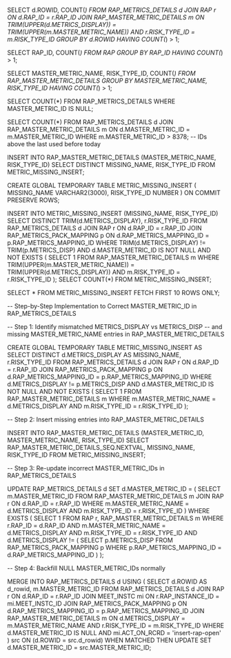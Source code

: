 
SELECT d.ROWID, COUNT(*) 
FROM RAP_METRICS_DETAILS d
JOIN RAP r ON d.RAP_ID = r.RAP_ID
JOIN RAP_MASTER_METRIC_DETAILS m
  ON TRIM(UPPER(d.METRICS_DISPLAY)) = TRIM(UPPER(m.MASTER_METRIC_NAME))
 AND r.RISK_TYPE_ID = m.RISK_TYPE_ID
GROUP BY d.ROWID
HAVING COUNT(*) > 1;


SELECT RAP_ID, COUNT(*) 
FROM RAP
GROUP BY RAP_ID
HAVING COUNT(*) > 1;



SELECT 
    MASTER_METRIC_NAME, 
    RISK_TYPE_ID, 
    COUNT(*) 
FROM RAP_MASTER_METRIC_DETAILS
GROUP BY MASTER_METRIC_NAME, RISK_TYPE_ID
HAVING COUNT(*) > 1;

SELECT COUNT(*) 
FROM RAP_METRICS_DETAILS 
WHERE MASTER_METRIC_ID IS NULL;

SELECT COUNT(*) 
FROM RAP_METRICS_DETAILS d
JOIN RAP_MASTER_METRIC_DETAILS m
  ON d.MASTER_METRIC_ID = m.MASTER_METRIC_ID
WHERE m.MASTER_METRIC_ID > 8378;  -- IDs above the last used before today

INSERT INTO RAP_MASTER_METRIC_DETAILS (MASTER_METRIC_NAME, RISK_TYPE_ID)
SELECT DISTINCT MISSING_NAME, RISK_TYPE_ID
FROM METRIC_MISSING_INSERT;


CREATE GLOBAL TEMPORARY TABLE METRIC_MISSING_INSERT (
    MISSING_NAME VARCHAR2(3000),
    RISK_TYPE_ID NUMBER
) ON COMMIT PRESERVE ROWS;

INSERT INTO METRIC_MISSING_INSERT (MISSING_NAME, RISK_TYPE_ID)
SELECT DISTINCT
    TRIM(d.METRICS_DISPLAY),
    r.RISK_TYPE_ID
FROM
    RAP_METRICS_DETAILS d
    JOIN RAP r ON d.RAP_ID = r.RAP_ID
    JOIN RAP_METRICS_PACK_MAPPING p ON d.RAP_METRICS_MAPPING_ID = p.RAP_METRICS_MAPPING_ID
WHERE
    TRIM(d.METRICS_DISPLAY) != TRIM(p.METRICS_DISP)
    AND d.MASTER_METRIC_ID IS NOT NULL
    AND NOT EXISTS (
        SELECT 1
        FROM RAP_MASTER_METRIC_DETAILS m
        WHERE TRIM(UPPER(m.MASTER_METRIC_NAME)) = TRIM(UPPER(d.METRICS_DISPLAY))
          AND m.RISK_TYPE_ID = r.RISK_TYPE_ID
    );
SELECT COUNT(*) FROM METRIC_MISSING_INSERT;

SELECT * FROM METRIC_MISSING_INSERT FETCH FIRST 10 ROWS ONLY;



-- Step-by-Step Implementation to Correct MASTER_METRIC_ID in RAP_METRICS_DETAILS

-- Step 1: Identify mismatched METRICS_DISPLAY vs METRICS_DISP
-- and missing MASTER_METRIC_NAME entries in RAP_MASTER_METRIC_DETAILS

CREATE GLOBAL TEMPORARY TABLE METRIC_MISSING_INSERT AS
SELECT DISTINCT d.METRICS_DISPLAY AS MISSING_NAME, r.RISK_TYPE_ID
FROM RAP_METRICS_DETAILS d
JOIN RAP r ON d.RAP_ID = r.RAP_ID
JOIN RAP_METRICS_PACK_MAPPING p ON d.RAP_METRICS_MAPPING_ID = p.RAP_METRICS_MAPPING_ID
WHERE d.METRICS_DISPLAY != p.METRICS_DISP
  AND d.MASTER_METRIC_ID IS NOT NULL
  AND NOT EXISTS (
    SELECT 1 FROM RAP_MASTER_METRIC_DETAILS m
    WHERE m.MASTER_METRIC_NAME = d.METRICS_DISPLAY
      AND m.RISK_TYPE_ID = r.RISK_TYPE_ID
  );

-- Step 2: Insert missing entries into RAP_MASTER_METRIC_DETAILS

INSERT INTO RAP_MASTER_METRIC_DETAILS (MASTER_METRIC_ID, MASTER_METRIC_NAME, RISK_TYPE_ID)
SELECT RAP_MASTER_METRIC_DETAILS_SEQ.NEXTVAL, MISSING_NAME, RISK_TYPE_ID
FROM METRIC_MISSING_INSERT;

-- Step 3: Re-update incorrect MASTER_METRIC_IDs in RAP_METRICS_DETAILS

UPDATE RAP_METRICS_DETAILS d
SET d.MASTER_METRIC_ID = (
  SELECT m.MASTER_METRIC_ID
  FROM RAP_MASTER_METRIC_DETAILS m
  JOIN RAP r ON d.RAP_ID = r.RAP_ID
  WHERE m.MASTER_METRIC_NAME = d.METRICS_DISPLAY
    AND m.RISK_TYPE_ID = r.RISK_TYPE_ID
)
WHERE EXISTS (
  SELECT 1
  FROM RAP r, RAP_MASTER_METRIC_DETAILS m
  WHERE r.RAP_ID = d.RAP_ID
    AND m.MASTER_METRIC_NAME = d.METRICS_DISPLAY
    AND m.RISK_TYPE_ID = r.RISK_TYPE_ID
    AND d.METRICS_DISPLAY != (
      SELECT p.METRICS_DISP
      FROM RAP_METRICS_PACK_MAPPING p
      WHERE p.RAP_METRICS_MAPPING_ID = d.RAP_METRICS_MAPPING_ID
    )
);

-- Step 4: Backfill NULL MASTER_METRIC_IDs normally

MERGE INTO RAP_METRICS_DETAILS d
USING (
    SELECT
        d.ROWID AS d_rowid,
        m.MASTER_METRIC_ID
    FROM RAP_METRICS_DETAILS d
    JOIN RAP r ON d.RAP_ID = r.RAP_ID
    JOIN MEET_INSTC mi ON r.RAP_INSTANCE_ID = mi.MEET_INSTC_ID
    JOIN RAP_METRICS_PACK_MAPPING p ON d.RAP_METRICS_MAPPING_ID = p.RAP_METRICS_MAPPING_ID
    JOIN RAP_MASTER_METRIC_DETAILS m
      ON d.METRICS_DISPLAY = m.MASTER_METRIC_NAME
     AND r.RISK_TYPE_ID = m.RISK_TYPE_ID
    WHERE d.MASTER_METRIC_ID IS NULL
      AND mi.ACT_ON_RCRD = 'insert-rap-open'
) src
ON (d.ROWID = src.d_rowid)
WHEN MATCHED THEN
UPDATE SET d.MASTER_METRIC_ID = src.MASTER_METRIC_ID;
